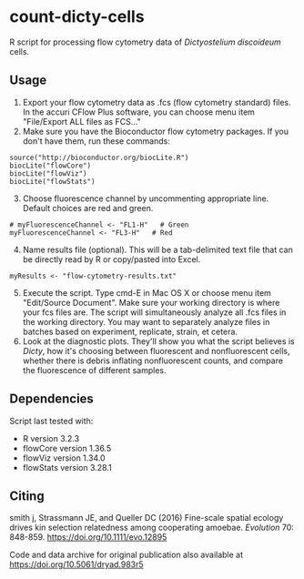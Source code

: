 # count-dicty-cells

R script for processing flow cytometry data of *Dictyostelium discoideum* cells. 

## Usage

1. Export your flow cytometry data as .fcs (flow cytometry standard) files. In the accuri CFlow Plus software, you can choose menu item "File/Export ALL files as FCS..."
2. Make sure you have the Bioconductor flow cytometry packages.  If you don't have them, run these commands: 
```
source("http://bioconductor.org/biocLite.R")
biocLite("flowCore")
biocLite("flowViz")
biocLite("flowStats")
```
3. Choose fluorescence channel by uncommenting appropriate line. Default choices are red and green. 
```
# myFluorescenceChannel <- "FL1-H"   # Green
myFluorescenceChannel <- "FL3-H"   # Red
```
4. Name results file (optional).  This will be a tab-delimited text file that can be directly read by R or copy/pasted into Excel.  
```
myResults <- "flow-cytometry-results.txt"
```
5. Execute the script. Type cmd-E in Mac OS X or choose menu item "Edit/Source Document". Make sure your working directory is where your fcs files are.  The script will simultaneously analyze all .fcs files in the working directory. You may want to separately analyze files in batches based on experiment, replicate, strain, et cetera. 
6. Look at the diagnostic plots. They'll show you what the script believes is *Dicty*, how it's choosing between fluorescent and nonfluorescent cells, whether there is debris inflating nonfluorescent counts, and compare the fluorescence of different samples.  

## Dependencies

Script last tested with: 
* R version 3.2.3
* flowCore version 1.36.5
* flowViz version 1.34.0
* flowStats version 3.28.1

## Citing

smith j, Strassmann JE, and Queller DC (2016) Fine-scale spatial ecology drives kin selection relatedness among cooperating amoebae. *Evolution* 70: 848-859. https://doi.org/10.1111/evo.12895

Code and data archive for original publication also available at https://doi.org/10.5061/dryad.983r5

